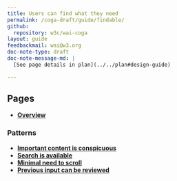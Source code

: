 ```yaml
---
title: Users can find what they need
permalink: /coga-draft/guide/findable/
github:
  repository: w3c/wai-coga
layout: guide
feedbackmail: wai@w3.org
doc-note-type: draft
doc-note-message-md: |
  [See page details in plan](../../plan#design-guide)

---
```


## Pages

- **[Overview](./)**

### Patterns

- **[Important content is conspicuous](./conspicuous-primary)**
- **[Search is available](./search-facility)**
- **[Minimal need to scroll](./minimal-scroll)**
- **[Previous input can be reviewed](reviewable-input)**
